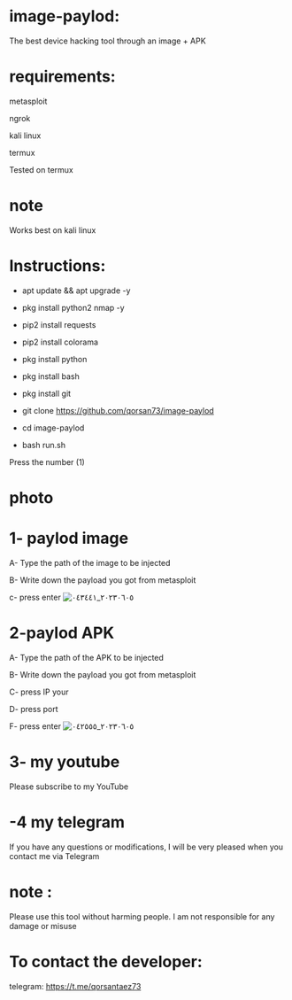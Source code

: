 # image-paylod:
The best device hacking tool through an image + APK

# requirements:
metasploit

ngrok

kali linux

termux

Tested on termux
# note
Works best on kali linux
# Instructions:
* apt update && apt upgrade -y

* pkg install python2 nmap -y

* pip2 install requests 

* pip2 install colorama 

* pkg install python

* pkg install bash

* pkg install git

* git clone https://github.com/qorsan73/image-paylod

* cd image-paylod

* bash run.sh

Press the number (1)

# photo

# 1- paylod image
A- Type the path of the image to be injected

B- Write down the payload you got from metasploit

c- press enter
![٢٠٢٣٠٦٠٥_٠٤٣٤٤١](https://github.com/qorsan73/image-paylod/assets/99475446/4dbef4ed-5b9e-452d-86ed-6d4918e68a15)


# 2-paylod APK
A- Type the path of the APK to be injected

B- Write down the payload you got from metasploit

C- press IP your

D- press port

F- press enter
![٢٠٢٣٠٦٠٥_٠٤٢٥٥٥](https://github.com/qorsan73/image-paylod/assets/99475446/b91803e8-9cfa-4c14-9043-13b9d4b59a9c)
# 3- my youtube
Please subscribe to my YouTube 

# -4 my telegram
If you have any questions or modifications, I will be very pleased when you contact me via Telegram

# note :
Please use this tool without harming people. I am not responsible for any damage or misuse

# To contact the developer:

telegram: https://t.me/qorsantaez73
